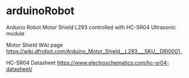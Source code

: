 # arduinoRobot
Arduino Robot Motor Shield L293 controlled with HC-SR04 Ultrasonic module

Motor Shield Wiki page https://wiki.dfrobot.com/Arduino_Motor_Shield__L293___SKU__DRI0001_

HC-SR04 Datasheet https://www.electroschematics.com/hc-sr04-datasheet/
